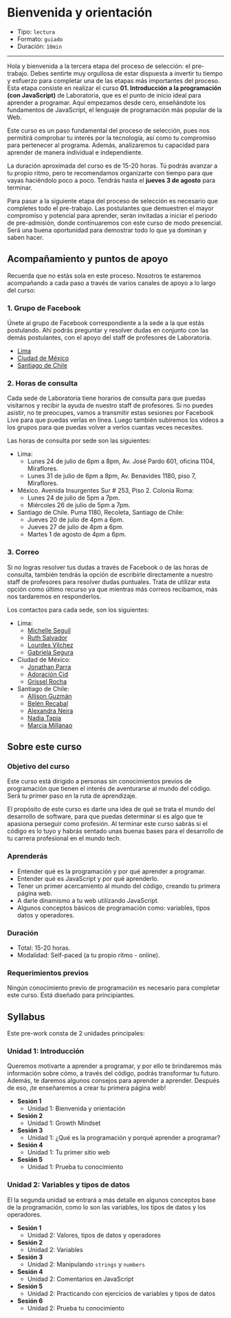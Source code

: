 # Bienvenida y orientación

- Tipo: `lectura`
- Formato: `guiado`
- Duración: `10min`

***

Hola y bienvenida a la tercera etapa del proceso de selección: el pre-trabajo.
Debes sentirte muy orgullosa de estar dispuesta a invertir tu tiempo y esfuerzo
para completar una de las etapas más importantes del proceso. Esta etapa
consiste en realizar el curso **01. Introducción a la programación (con
JavaScript)** de Laboratoria, que es el punto de inicio ideal para aprender a
programar. Aquí empezamos desde cero, enseñándote los fundamentos de JavaScript,
el lenguaje de programación más popular de la Web.

Este curso es un paso fundamental del proceso de selección, pues nos permitirá
comprobar tu interés por la tecnología, así como tu compromiso para pertenecer
al programa. Además, analizaremos tu capacidad para aprender de manera
individual e independiente.

La duración aproximada del curso es de 15-20 horas. Tú podrás avanzar a tu
propio ritmo, pero te recomendamos organizarte con tiempo para que vayas
haciéndolo poco a poco. Tendrás hasta el **jueves 3 de agosto** para terminar.

Para pasar a la siguiente etapa del proceso de selección es necesario que
completes todo el pre-trabajo. Las postulantes que demuestren el mayor
compromiso y potencial para aprender, serán invitadas a iniciar el periodo de
pre-admisión, donde continuaremos con este curso de modo presencial. Será una
buena oportunidad para demostrar todo lo que ya dominan y saben hacer.

## Acompañamiento y puntos de apoyo

Recuerda que no estás sola en este proceso. Nosotros te estaremos acompañando a
cada paso a través de varios canales de apoyo a lo largo del curso:

<!--
## Descargar y cuentas

Para completar este curso, necesitarás descargar y crear cuentas de algunos
servicios web. Antes de empezar, es necesario que:

1. Tengas una cuenta de Google (Gmail). Si no tienes, puedes crea una aquí:
   https://accounts.google.com/SignUp?hl=es
2. Tengas el navegador web Google Chrome. Si no lo tienes, puedes descargarlo
   aquí: https://www.google.com/chrome/browser/desktop/index.html
3. Crea una cuenta en Replit (un salón de clases virtual para aprender código):
   https://repl.it/signup
4. Crea una cuenta en GitHub (una plataforma de trabajo colaborativo para
   programadores): https://github.com/join
5. Descarga Atom (un editor de texto): https://atom.io/

Video de Michelle explicando las descargas:

[![IMAGE ALT TEXT HERE](https://img.youtube.com/vi/TePHiOKb72k/0.jpg)]
(https://www.youtube.com/watch?v=TePHiOKb72k)
-->

### 1. Grupo de Facebook

Únete al grupo de Facebook correspondiente a la sede a la que estás postulando.
Ahí podrás preguntar y resolver dudas en conjunto con las demás postulantes, con
el apoyo del staff de profesores de Laboratoria.

- [Lima](https://facebook.com/groups/LaboratoriaLima20181/)
- [Ciudad de México](https://facebook.com/groups/LaboratoriaMX20181/)
- [Santiago de Chile](https://facebook.com/groups/LaboratoriaCHILE20181/)

### 2. Horas de consulta

Cada sede de Laboratoria tiene horarios de consulta para que puedas visitarnos y
recibir la ayuda de nuestro staff de profesores. Si no puedes asistir, no te
preocupes, vamos a transmitir estas sesiones por Facebook Live para que puedas
verlas en línea. Luego también subiremos los videos a los grupos para que puedas
volver a verlos cuantas veces necesites.

Las horas de consulta por sede son las siguientes:

- Lima:
  * Lunes 24 de julio de 6pm a 8pm, Av. José Pardo 601, oficina 1104, Miraflores.
  * Lunes 31 de julio de 6pm a 8pm, Av. Benavides 1180, piso 7, Miraflores.
- México. Avenida Insurgentes Sur # 253, Piso 2. Colonia Roma:
  * Lunes 24 de julio de 5pm a 7pm.
  * Miércoles 26 de julio de 5pm a 7pm.
- Santiago de Chile. Puma 1180, Recoleta, Santiago de Chile:
  * Jueves 20 de julio de 4pm a 6pm.
  * Jueves 27 de julio de 4pm a 6pm.
  * Martes 1 de agosto de 4pm a 6pm.

### 3. Correo

Si no logras resolver tus dudas a través de Facebook o de las horas de consulta,
también tendrás la opción de escribirle directamente a nuestro staff de
profesores para resolver dudas puntuales. Trata de utilizar esta opción como
último recurso ya que mientras más correos recibamos, más nos tardaremos en
responderlos.

Los contactos para cada sede, son los siguientes:

- Lima:
  * [Michelle Seguil](michelle@laboratoria.la)
  * [Ruth Salvador](ruth.s@laboratoria.la)
  * [Lourdes Vilchez](lourdes@laboratoria.la)
  * [Gabriela Segura](gabriela.segura@laboratoria.la)
- Ciudad de México:
  * [Jonathan Parra](jonathan@laboratoria.la)
  * [Adoración Cid](adoracion@laboratoria.la)
  * [Grissel Rocha](grissel@laboratoria.la)
- Santiago de Chile:
  * [Allison Guzmán](allison@laboratoria.la)
  * [Belén Recabal](belen@laboratoria.la)
  * [Alexandra Neira](alexandra@laboratoria.la)
  * [Nadia Tapia](nadia@laboratoria.la)
  * [Marcia Millanao](marcia@laboratoria.la)

<!--
## Fechas importantes

Si estás tomando este curso como parte del proceso de admisión a Laboratoria,
las fechas importantes son ....

## Expectativas

Nuestra expectativa con este curso es...
-->

## Sobre este curso

### Objetivo del curso

Este curso está dirigido a personas sin conocimientos previos de programación
que tienen el interés de aventurarse al mundo del código. Será tu primer paso en
la ruta de aprendizaje.

El propósito de este curso es darte una idea de qué se trata el mundo del
desarrollo de software, para que puedas determinar si es algo que te apasiona
perseguir como profesión. Al terminar este curso sabrás si el código es lo tuyo
y habrás sentado unas buenas bases para el desarrollo de tu carrera profesional
en el mundo tech.

### Aprenderás

- Entender qué es la programación y por qué aprender a programar.
- Entender qué es JavaScript y por qué aprenderlo.
- Tener un primer acercamiento al mundo del código, creando tu primera página
  web.
- A darle dinamismo a tu web utilizando JavaScript.
- Algunos conceptos básicos de programación como: variables, tipos datos y
  operadores.

### Duración

- Total: 15-20 horas.
- Modalidad: Self-paced (a tu propio ritmo - online).

### Requerimientos previos

Ningún conocimiento previo de programación es necesario para completar este
curso. Está diseñado para principiantes.

## Syllabus

Este pre-work consta de 2 unidades principales:

### Unidad 1: Introducción

Queremos motivarte a aprender a programar, y por ello te brindaremos más
información sobre cómo, a través del código, podrás transformar tu futuro.
Además, te daremos algunos consejos para aprender a aprender. Después de eso,
¡te enseñaremos a crear tu primera página web!

- **Sesión 1**
  * Unidad 1: Bienvenida y orientación
- **Sesión 2**
  * Unidad 1: Growth Mindset
- **Sesión 3**
  * Unidad 1: ¿Qué es la programación y porqué aprender a programar?
- **Sesión 4**
  * Unidad 1: Tu primer sitio web
- **Sesión 5**
  * Unidad 1: Prueba tu conocimiento

### Unidad 2: Variables y tipos de datos

El la segunda unidad se entrará a más detalle en algunos conceptos base de la
programación, como lo son las variables, los tipos de datos y los operadores.

- **Sesión 1**
  * Unidad 2: Valores, tipos de datos y operadores
- **Sesión 2**
  * Unidad 2: Variables
- **Sesión 3**
  * Unidad 2: Manipulando `strings` y `numbers`
- **Sesión 4**
  * Unidad 2: Comentarios en JavaScript
- **Sesión 5**
  * Unidad 2: Practicando con ejercicios de variables y tipos de datos
- **Sesión 6**
  * Unidad 2: Prueba tu conocimiento
